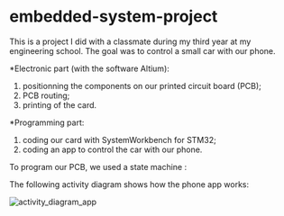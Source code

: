 # embedded-system-project

This is a project I did with a classmate during my third year at my engineering school.
The goal was to control a small car with our phone.

*Electronic part (with the software Altium):
1) positionning the components on our printed circuit board (PCB);
2) PCB routing;
3) printing of the card.

*Programming part:
1) coding our card with SystemWorkbench for STM32;
2) coding an app to control the car with our phone.

To program our PCB, we used a state machine :


The following activity diagram shows how the phone app works:

![activity_diagram_app](https://user-images.githubusercontent.com/46608797/86119811-73affa80-bad3-11ea-80ca-da7767e80786.png)










